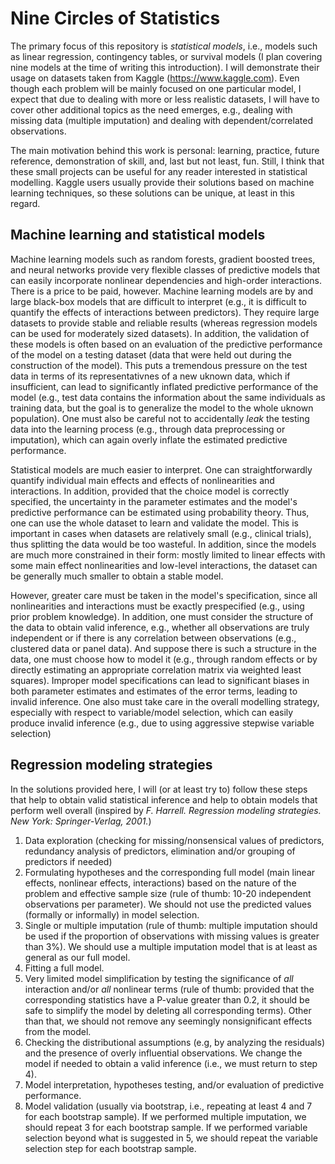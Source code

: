 # Nine Circles of Statistics

The primary focus of this repository is *statistical models*, i.e., models such as linear regression, contingency tables, or survival models (I plan covering nine models at the time of writing this introduction). I will demonstrate their usage on datasets taken from Kaggle (https://www.kaggle.com). Even though each problem will be mainly focused on one particular model, I expect that due to dealing with more or less realistic datasets, I will have to cover other additional topics as the need emerges, e.g.,  dealing with missing data (multiple imputation) and dealing with dependent/correlated observations. 


The main motivation behind this work is personal: learning, practice, future reference, demonstration of skill, and, last but not least, fun. Still, I think that these small projects can be useful for any reader interested in statistical modelling. Kaggle users usually provide their solutions based on machine learning techniques, so these solutions can be unique, at least in this regard. 

## Machine learning and statistical models

Machine learning models such as random forests, gradient boosted trees, and neural networks provide very flexible classes of predictive models that can easily incorporate nonlinear dependencies and high-order interactions. There is a price to be paid, however. Machine learning models are by and large black-box models that are difficult to interpret (e.g., it is difficult to quantify the effects of interactions between predictors). They require large datasets to provide stable and reliable results (whereas regression models can be used for moderately sized datasets). In addition, the validation of these models is often based on an evaluation of the predictive performance of the model on a testing dataset (data that were held out during the construction of the model). This puts a tremendous pressure on the test data in terms of its representativnes of a new uknown data, which if insufficient, can lead to significantly inflated predictive performance of the model (e.g., test data contains the information about the same individuals as training data, but the goal is to generalize the model to the whole uknown population). One must also be careful not to accidentally *leak* the testing data into the learning process (e.g., through data preprocessing or imputation), which can again overly inflate the estimated predictive performance.

Statistical models are much easier to interpret. One can straightforwardly quantify individual main effects and effects of nonlinearities and interactions. In addition, provided that the choice model is correctly specified, the uncertainty in the parameter estimates and the model's predictive performance can be estimated using probability theory. Thus, one can use the whole dataset to learn and validate the model. This is important in cases when datasets are relatively small (e.g., clinical trials), thus splitting the data would be too wasteful. In addition, since the models are much more constrained in their form: mostly limited to linear effects with some main effect nonlinearities and low-level interactions, the dataset can be generally much smaller to obtain a stable model. 

However, greater care must be taken in the model's specification, since all nonlinearities and interactions must be exactly prespecified (e.g., using prior problem knowledge). In addition, one must consider the structure of the data to obtain valid inference, e.g., whether all observations are truly independent or if there is any correlation between observations (e.g., clustered data or panel data). And suppose there is such a structure in the data, one must choose how to model it (e.g., through random effects or by directly estimating an appropriate correlation matrix via weighted least squares). Improper model specifications can lead to significant biases in both parameter estimates and estimates of the error terms, leading to invalid inference. One also must take care in the overall modelling strategy, especially with respect to variable/model selection, which can easily produce invalid inference (e.g., due to using aggressive stepwise variable selection)


## Regression modeling strategies

In the solutions provided here, I will (or at least try to) follow  these steps that help to obtain valid statistical inference and help to obtain models that  perform well overall (inspired by *F. Harrell. Regression modeling strategies. New York: Springer-Verlag, 2001.*)

1. Data exploration (checking for missing/nonsensical values of predictors, redundancy analysis of predictors, elimination and/or grouping of predictors if needed)
2. Formulating hypotheses and the corresponding full model (main linear effects, nonlinear effects, interactions) based on the nature of the problem and effective sample size (rule of thumb: 10-20 independent observations per parameter). We should not use the predicted values (formally or informally) in model selection.
3. Single or multiple imputation (rule of thumb: multiple imputation should be used if the proportion of observations with missing values is greater than 3%). We should use a multiple imputation model that is at least as general as our full model.
4. Fitting a full model.
5. Very limited model simplification by testing the significance of *all* interaction and/or *all* nonlinear terms (rule of thumb: provided that the corresponding statistics have a P-value greater than 0.2, it should be safe to simplify the model by deleting all corresponding terms). Other than that, we should not remove any seemingly nonsignificant effects from the model.
6. Checking the distributional assumptions (e.g, by analyzing the residuals) and the presence of overly influential observations. We change the model if needed to obtain a valid inference (i.e., we must return to step 4).
7. Model interpretation,  hypotheses testing, and/or evaluation of predictive performance.
8. Model validation (usually via bootstrap, i.e., repeating at least 4 and 7 for each bootstrap sample). If we performed multiple imputation, we should repeat 3 for each bootstrap sample. If we performed variable selection beyond what is suggested in 5, we should repeat the variable selection step for each bootstrap sample.
   
